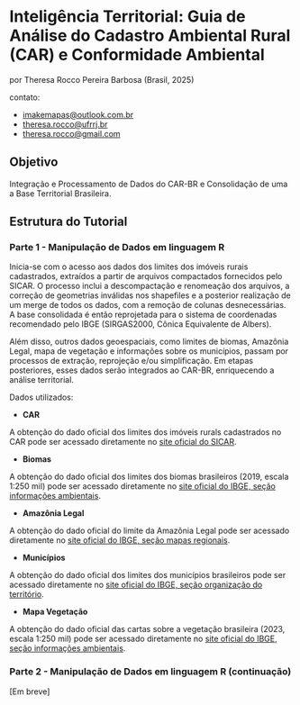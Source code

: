 # Inteligência Territorial: Guia de Análise do Cadastro Ambiental Rural (CAR) e Conformidade Ambiental

por Theresa Rocco Pereira Barbosa (Brasil, 2025)

contato: 
* imakemapas@outlook.com.br
* theresa.rocco@ufrrj.br
* theresa.rocco@gmail.com

## **Objetivo**

Integração e Processamento de Dados do CAR-BR e Consolidação de uma a Base Territorial Brasileira.

## **Estrutura do Tutorial**

### **Parte 1 - Manipulação de Dados em linguagem R**

Inicia-se com o acesso aos dados dos limites dos imóveis rurais cadastrados, extraídos a partir de arquivos compactados fornecidos pelo SICAR. O processo inclui a descompactação e renomeação dos arquivos, a correção de geometrias inválidas nos shapefiles e a posterior realização de um merge de todos os dados, com a remoção de colunas desnecessárias. A base consolidada é então reprojetada para o sistema de coordenadas recomendado pelo IBGE (SIRGAS2000, Cônica Equivalente de Albers).

Além disso, outros dados geoespaciais, como limites de biomas, Amazônia Legal, mapa de vegetação e informações sobre os municípios, passam por processos de extração, reprojeção e/ou simplificação. Em etapas posteriores, esses dados serão integrados ao CAR-BR, enriquecendo a análise territorial.

Dados utilizados:

* **CAR**

A obtenção do dado oficial dos limites dos imóveis rurals cadastrados no CAR pode ser acessado diretamente no [site oficial do SICAR](https://consultapublica.car.gov.br/publico/estados/downloads).

* **Biomas** 

A obtenção do dado oficial dos limites dos biomas brasileiros (2019, escala 1:250 mil) pode ser acessado diretamente no [site oficial do IBGE, seção informações ambientais](https://www.ibge.gov.br/geociencias/informacoes-ambientais/vegetacao/15842-biomas.html?=&t=downloads).

* **Amazônia Legal**

A obtenção do dado oficial do limite da Amazônia Legal pode ser acessado diretamente no [site oficial do IBGE, seção mapas regionais](https://www.ibge.gov.br/geociencias/cartas-e-mapas/mapas-regionais/15819-amazonia-legal.html?=&t=o-que-e).

* **Municípios**

A obtenção do dado oficial dos limites dos municípios brasileiros pode ser acessado diretamente no [site oficial do IBGE, seção organização do território](https://www.ibge.gov.br/geociencias/organizacao-do-territorio/malhas-territoriais/15774-malhas.html?=&t=downloads).

* **Mapa Vegetação** 

A obtenção do dado oficial das cartas sobre a vegetação brasileira (2023, escala 1:250 mil) pode ser acessado diretamente no [site oficial do IBGE, seção informações ambientais](https://geoftp.ibge.gov.br/informacoes_ambientais/vegetacao/vetores/escala_250_mil/).

### **Parte 2 - Manipulação de Dados em linguagem R (continuação)**

[Em breve]
